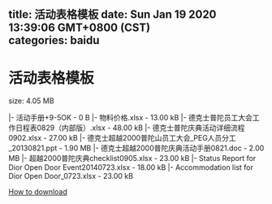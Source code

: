 
title: 活动表格模板
date: Sun Jan 19 2020 13:39:06 GMT+0800 (CST)    
categories: baidu
---

# 活动表格模板
size: 4.05 MB
 
 
|- 活动手册+9-5OK - 0 B
|- 物料价格.xlsx - 13.00 kB
|- 德克士普陀员工大会工作日程表0829（内部版）.xlsx - 48.00 kB
|- 德克士普陀庆典活动详细流程0902.xlsx - 27.00 kB
|- 德克士超越2000普陀山员工大会_PEG人员分工_20130821.ppt - 1.90 MB
|- 德克士超越2000普陀庆典活动手册0821.doc - 2.00 MB
|- 超越2000普陀庆典checklist0905.xlsx - 23.00 kB
|- Status Report for Dior Open Door Event20140723.xlsx - 18.00 kB
|- Accommodation list for Dior Open Door_0723.xlsx - 23.00 kB

[How to download](https://bpcam.bemobtrk.com/go/2ceec3aa-1ca2-46d6-b9ff-aaa5c184517c?jno=596)